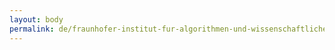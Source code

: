 ```yaml
---
layout: body
permalink: de/fraunhofer-institut-fur-algorithmen-und-wissenschaftliches-rechnen/
---
```



